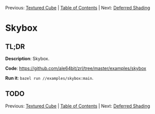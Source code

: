 Previous: [Textured Cube](004_Textured_Cube.md) | [Table of Contents](README.md) | Next: [Deferred Shading](006_Deferred_Shading.md)

# Skybox

## TL;DR

**Description**: Skybox.

**Code**: https://github.com/ale64bit/zrl/tree/master/examples/skybox

**Run it**: `bazel run //examples/skybox:main`.

## TODO

Previous: [Textured Cube](004_Textured_Cube.md) | [Table of Contents](README.md) | Next: [Deferred Shading](006_Deferred_Shading.md)

